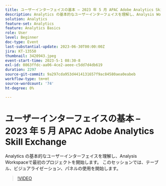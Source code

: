 ```yaml
---
title: ユーザーインターフェイスの基本 – 2023 年 5 月 APAC Adobe Analytics Skill Exchange
description: Analytics の基本的なユーザーインターフェイスを理解し、Analysis Workspaceで最初のプロジェクトを開始します。 このセッションでは、テーブル、ビジュアライゼーション、パネルの使用を開始します。
solution: Analytics
feature-set: Analytics
feature: Analytics Basics
role: User
level: Beginner
doc-type: Event
last-substantial-update: 2023-06-30T00:00:00Z
jira: KT-13550
thumbnail: 3420943.jpeg
event-start-time: 2023-5-1 08:30-8
exl-id: 0863ffdc-aa06-4ce2-aeee-c5dd7d4db619
duration: 2297
source-git-commit: 9a297cda953d4414131657f9ac84580aea0eabeb
workflow-type: tm+mt
source-wordcount: '74'
ht-degree: 0%

---
```


# ユーザーインターフェイスの基本 – 2023 年 5 月 APAC Adobe Analytics Skill Exchange

Analytics の基本的なユーザーインターフェイスを理解し、Analysis Workspaceで最初のプロジェクトを開始します。 このセッションでは、テーブル、ビジュアライゼーション、パネルの使用を開始します。

>[!VIDEO](https://video.tv.adobe.com/v/3420943/?learn=on)
